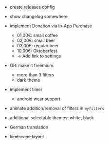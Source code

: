 * create releases config
* show changelog somewhere

* implement Donation via In-App Purchase
  * 01,00€: small coffee
  * 02,00€: small beer
  * 03,00€: regular beer
  * 10,00€: Oktoberfest
  * -> Add link to settings
* OR: make it freemium:
  * more than 3 filters
  * dark theme
* implement timer
  * android wear support
* animate addition/removal of filters in `myfilters`
* additional selectable themes: white, black
* German translation
* ~~landscape layout~~
